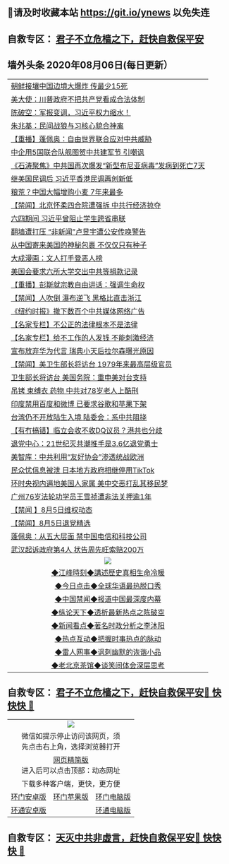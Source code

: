 ## 📩请及时收藏本站 https://git.io/ynews 以免失连</a>
## 自救专区： [君子不立危樯之下，赶快自救保平安 ](https://github.com/pwgy/td/blob/master/README.md)

## 墙外头条 2020年08月06日(每日更新）</a>

 <table>

<tr><td colspan="2" align="left"><a href="https://gpyrykvi.xvhtf.cyou/?name=c1207993&key=krgexxuardvhjliu&from=gy2">朝鲜接壤中国边境大爆炸 传最少15死</a></td></tr>
<tr><td colspan="2" align="left"><a href="https://gpyrykvi.xvhtf.cyou/?name=c1207974&key=krgexxuardvhjliu&from=gy2">美大使：川普政府不把共产党看成合法体制</a></td></tr>
<tr><td colspan="2" align="left"><a href="https://gpyrykvi.xvhtf.cyou/?name=c1208018&key=krgexxuardvhjliu&from=gy2">陈破空：军报变调，习近平权力缩水！</a></td></tr>
<tr><td colspan="2" align="left"><a href="https://gpyrykvi.xvhtf.cyou/?name=c1207986&key=krgexxuardvhjliu&from=gy2">朱兆基：民间战狼与习核心貌合神离</a></td></tr>
<tr><td colspan="2" align="left"><a href="https://gpyrykvi.xvhtf.cyou/?name=c1207977&key=krgexxuardvhjliu&from=gy2">【重播】蓬佩奥：自由世界联合应对中共威胁</a></td></tr>
<tr><td colspan="2" align="left"><a href="https://gpyrykvi.xvhtf.cyou/?name=c1208005&key=krgexxuardvhjliu&from=gy2">中企用5国联合队舰图贺中共建军节 引嘲讽</a></td></tr>
<tr><td colspan="2" align="left"><a href="https://gpyrykvi.xvhtf.cyou/?name=c1208017&key=krgexxuardvhjliu&from=gy2">《石涛聚焦》中共国再次爆发“新型布尼亚病毒”发病到死亡7天</a></td></tr>
<tr><td colspan="2" align="left"><a href="https://gpyrykvi.xvhtf.cyou/?name=c1207979&key=krgexxuardvhjliu&from=gy2">继美国民调后 习近平香港民调再创新低</a></td></tr>
<tr><td colspan="2" align="left"><a href="https://gpyrykvi.xvhtf.cyou/?name=c1207992&key=krgexxuardvhjliu&from=gy2">粮荒？中国大幅增购小麦 7年来最多</a></td></tr>
<tr><td colspan="2" align="left"><a href="https://gpyrykvi.xvhtf.cyou/?name=c1208002&key=krgexxuardvhjliu&from=gy2">【禁闻】北京怀柔四合院遭强拆 中共行经济掠夺</a></td></tr>
<tr><td colspan="2" align="left"><a href="https://gpyrykvi.xvhtf.cyou/?name=c1207985&key=krgexxuardvhjliu&from=gy2">六四期间 习近平曾阻止学生跨省串联</a></td></tr>
<tr><td colspan="2" align="left"><a href="https://gpyrykvi.xvhtf.cyou/?name=c1207984&key=krgexxuardvhjliu&from=gy2">翻墙遭打压 “非新闻”卢昱宇遭公安传唤警告</a></td></tr>
<tr><td colspan="2" align="left"><a href="https://gpyrykvi.xvhtf.cyou/?name=c1208013&key=krgexxuardvhjliu&from=gy2">从中国寄来美国的神秘包裹 不仅仅只有种子</a></td></tr>
<tr><td colspan="2" align="left"><a href="https://gpyrykvi.xvhtf.cyou/?name=c1208003&key=krgexxuardvhjliu&from=gy2">大成漫画：文人打手登恶人榜</a></td></tr>
<tr><td colspan="2" align="left"><a href="https://gpyrykvi.xvhtf.cyou/?name=c1207978&key=krgexxuardvhjliu&from=gy2">美国会要求六所大学交出中共等捐款记录</a></td></tr>
<tr><td colspan="2" align="left"><a href="https://gpyrykvi.xvhtf.cyou/?name=c1207991&key=krgexxuardvhjliu&from=gy2">【重播】彭斯就宗教自由讲话：强调生命权</a></td></tr>
<tr><td colspan="2" align="left"><a href="https://gpyrykvi.xvhtf.cyou/?name=c1208008&key=krgexxuardvhjliu&from=gy2">【禁闻】人吹倒 瀑布逆飞 黑格比直击浙江</a></td></tr>
<tr><td colspan="2" align="left"><a href="https://gpyrykvi.xvhtf.cyou/?name=c1207990&key=krgexxuardvhjliu&from=gy2">《纽约时报》撤下数百个中共媒体网络广告</a></td></tr>
<tr><td colspan="2" align="left"><a href="https://gpyrykvi.xvhtf.cyou/?name=c1207973&key=krgexxuardvhjliu&from=gy2">【名家专栏】不公正的法律根本不是法律</a></td></tr>
<tr><td colspan="2" align="left"><a href="https://gpyrykvi.xvhtf.cyou/?name=c1207995&key=krgexxuardvhjliu&from=gy2">【名家专栏】给不工作的人发钱 不能刺激经济</a></td></tr>
<tr><td colspan="2" align="left"><a href="https://gpyrykvi.xvhtf.cyou/?name=c1208012&key=krgexxuardvhjliu&from=gy2">宣布放弃华为代言 瑞典小天后拉尔森曝光原因</a></td></tr>
<tr><td colspan="2" align="left"><a href="https://gpyrykvi.xvhtf.cyou/?name=c1208015&key=krgexxuardvhjliu&from=gy2">【禁闻】美卫生部长将访台 1979年来最高层级官员</a></td></tr>
<tr><td colspan="2" align="left"><a href="https://gpyrykvi.xvhtf.cyou/?name=c1207989&key=krgexxuardvhjliu&from=gy2">卫生部长将访台 美国务院：重申美对台支持</a></td></tr>
<tr><td colspan="2" align="left"><a href="https://gpyrykvi.xvhtf.cyou/?name=c1208001&key=krgexxuardvhjliu&from=gy2">吊铐 束缚衣 药物 中共对78岁老人上酷刑</a></td></tr>
<tr><td colspan="2" align="left"><a href="https://gpyrykvi.xvhtf.cyou/?name=c1208000&key=krgexxuardvhjliu&from=gy2">印度禁用百度和微博 已要求谷歌和苹果下架</a></td></tr>
<tr><td colspan="2" align="left"><a href="https://gpyrykvi.xvhtf.cyou/?name=c1207998&key=krgexxuardvhjliu&from=gy2">台湾仍不开放陆生入境 陆委会：系中共阻挠</a></td></tr>
<tr><td colspan="2" align="left"><a href="https://gpyrykvi.xvhtf.cyou/?name=c1207997&key=krgexxuardvhjliu&from=gy2">【有冇搞错】临立会收不收DQ议员？港共也分歧</a></td></tr>
<tr><td colspan="2" align="left"><a href="https://gpyrykvi.xvhtf.cyou/?name=c1207999&key=krgexxuardvhjliu&from=gy2">退党中心：21世纪灭共潮推手是3.6亿退党勇士</a></td></tr>
<tr><td colspan="2" align="left"><a href="https://gpyrykvi.xvhtf.cyou/?name=c1208006&key=krgexxuardvhjliu&from=gy2">美智库：中共利用“友好协会”渗透统战欧洲</a></td></tr>
<tr><td colspan="2" align="left"><a href="https://gpyrykvi.xvhtf.cyou/?name=c1208014&key=krgexxuardvhjliu&from=gy2">民众忧信息被泄 日本地方政府相继停用TikTok</a></td></tr>
<tr><td colspan="2" align="left"><a href="https://gpyrykvi.xvhtf.cyou/?name=c1208024&key=krgexxuardvhjliu&from=gy2">环时央视内遍地美国人家属 美中交恶打乱其移民梦</a></td></tr>
<tr><td colspan="2" align="left"><a href="https://gpyrykvi.xvhtf.cyou/?name=c1207994&key=krgexxuardvhjliu&from=gy2">广州76岁法轮功学员王雪祯遭非法关押逾1年</a></td></tr>
<tr><td colspan="2" align="left"><a href="https://gpyrykvi.xvhtf.cyou/?name=c1208016&key=krgexxuardvhjliu&from=gy2">【禁闻 】8月5日维权动态</a></td></tr>
<tr><td colspan="2" align="left"><a href="https://gpyrykvi.xvhtf.cyou/?name=c1208007&key=krgexxuardvhjliu&from=gy2">【禁闻】8月5日退党精选</a></td></tr>
<tr><td colspan="2" align="left"><a href="https://gpyrykvi.xvhtf.cyou/?name=c1208023&key=krgexxuardvhjliu&from=gy2">蓬佩奥：从五大层面 禁中国电信和科技公司</a></td></tr>
<tr><td colspan="2" align="left"><a href="https://gpyrykvi.xvhtf.cyou/?name=c1208025&key=krgexxuardvhjliu&from=gy2">武汉起诉政府第4人 状告周先旺索赔200万</a></td></tr>

 <tr>
   <td colspan="2" align=center><img src="https://cdn.jsdelivr.net/gh/gyoupiodf/im1/jf-1.jpg"></td>
  </tr>
   <tr>
   <td colspan="2" align=center> 
<a href="https://xdihm.casa/oo.aspx?name=c922850&key=sdxhftoyfkhpuaxy&from=gy2&tag=9877">◆江峰時刻◆講述歷史真相生命冷暖</a><br/>
    </td>
  </tr>
   <tr>
   <td colspan="2" align=center> 
<a href="https://xdihm.casa/oo.aspx?name=c816850&key=sdxhftoyfkhpuaxy&from=gy2&tag=9877">◆今日点击◆全球华语最热脱口秀</a><br/>
    </td>
  </tr>
  <tr>
  <td colspan="2" align=center>
<a href="https://xdihm.casa/oo.aspx?name=c816860&key=sdxhftoyfkhpuaxy&from=gy2&tag=99733110">◆中国禁闻◆报道中国最深度内幕</a><br/>
   </tr>
  <tr>
     <td colspan="2" align=center>
<a href="https://xdihm.casa/oo.aspx?name=c816855&key=sdxhftoyfkhpuaxy&from=gy2&tag=997110">◆纵论天下◆透析最新热点之陈破空</a><br/>
   </tr>
   <tr>
      <td colspan="2" align=center>
<a href="https://xdihm.casa/oo.aspx?name=c838308&key=sdxhftoyfkhpuaxy&from=gy2&tag=9973110">◆新闻看点◆著名时政分析之李沐阳</a><br/>
   </tr>
   <tr>
     <td colspan="2" align=center>
<a href="https://xdihm.casa/oo.aspx?name=c816852&key=sdxhftoyfkhpuaxy&from=gy2&tag=9733110">◆热点互动◆把握时事热点的脉动</a><br/>
   </tr>
   <tr>
      <td colspan="2" align=center>
<a href="https://xdihm.casa/oo.aspx?name=c816694&key=sdxhftoyfkhpuaxy&from=gy2&tag=93310">◆雷人网事◆讽刺幽默的诙谐小品</a><br/>
   </tr>
   <tr>
    <td colspan="2" align=center>
<a href="https://xdihm.casa/oo.aspx?name=c816650&key=sdxhftoyfkhpuaxy&from=gy2&tag=9973110">◆老北京茶馆◆谈笑间体会深层思考</a><br/>
   </tr>
</table>

 ## 自救专区： [君子不立危樯之下，赶快自救保平安🍎 快快快 📩](https://github.com/pwgy/td/blob/master/README.md)
 
<table>
  <tr>
    <td colspan="3" align="center"><img src="https://cdn.jsdelivr.net/gh/opipe/up/oGate65.jpg"/></td>
  </tr>
  <tr>
    <td colspan="3" align="center">微信如提示停止访问该网页，须<br/>先点击右上角，选择浏览器打开</td>
  <tr>
  <tr>
    <td colspan="3" align="center"><a href="https://gitcdn.xyz/cdn/otiny/up/master/show005.htm">网页精简版</a><br/>进入后可以点击顶部：动态网址</td>
  </tr>
  <tr>
    <td colspan="3" align="center">下载多种客户端，更快，更方便</td>
  <tr>
  <tr>
    <td align="center"><a href="https://cdn.jsdelivr.net/gh/opipe/up/oGatea.apk">环门安卓版</a></td>
    <td align="center"><a href="https://x.co/odisk">环门苹果版</a></td>
    <td align="center"><a href="https://cdn.jsdelivr.net/gh/opipe/up/oGate.zip">环门电脑版</a></td>
  </tr>
  <tr>
    <td align="center"><a href="https://cdn.jsdelivr.net/gh/opipe/up/oPipe.apk">环通安卓版</a></td>
    <td align="center"></td>
    <td align="center"><a href="https://raw.githubusercontent.com/opipe/up/master/oPipe.zip">环通电脑版</a></td>
  </tr>
  
</table>


 ## 自救专区： [天灭中共非虚言，赶快自救保平安🍎 快快快 📩](https://github.com/pwgy/td/blob/master/README.md)

